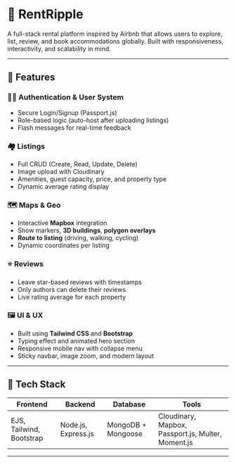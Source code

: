# 🏡 RentRipple

A full-stack rental platform inspired by Airbnb that allows users to explore, list, review, and book accommodations globally. Built with responsiveness, interactivity, and scalability in mind.


---

## 🚀 Features

### 🧑‍💼 Authentication & User System
- Secure Login/Signup (Passport.js)
- Role-based logic (auto-host after uploading listings)
- Flash messages for real-time feedback

### 🏘️ Listings
- Full CRUD (Create, Read, Update, Delete)
- Image upload with Cloudinary
- Amenities, guest capacity, price, and property type
- Dynamic average rating display

### 🗺️ Maps & Geo
- Interactive **Mapbox** integration
- Show markers, **3D buildings**, **polygon overlays**
- **Route to listing** (driving, walking, cycling)
- Dynamic coordinates per listing

### ⭐ Reviews
- Leave star-based reviews with timestamps
- Only authors can delete their reviews
- Live rating average for each property

### 🖼️ UI & UX
- Built using **Tailwind CSS** and **Bootstrap**
- Typing effect and animated hero section
- Responsive mobile nav with collapse menu
- Sticky navbar, image zoom, and modern layout

---

## 🧰 Tech Stack

| Frontend | Backend | Database | Tools |
|----------|---------|----------|-------|
| EJS, Tailwind, Bootstrap | Node.js, Express.js | MongoDB + Mongoose | Cloudinary, Mapbox, Passport.js, Multer, Moment.js |

---

